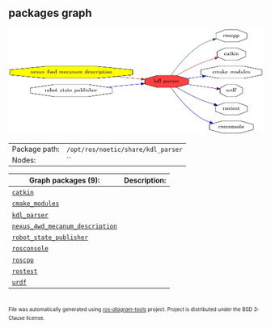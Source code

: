 <!--
File was automatically generated using 'ros-diagram-tools' project.
Project is distributed under the BSD 3-Clause license.
-->

## packages graph

[![kdl_parser](kdl_parser.png "kdl_parser")](kdl_parser.png)

|     |     |
| --- | --- |
| Package path: | `/opt/ros/noetic/share/kdl_parser` |
| Nodes: | `` |


| Graph packages (9): | Description: |
| ------------------- | ------------ |
| [`catkin`](catkin.md) |  |
| [`cmake_modules`](cmake_modules.md) |  |
| [`kdl_parser`](kdl_parser.md) |  |
| [`nexus_4wd_mecanum_description`](nexus_4wd_mecanum_description.md) |  |
| [`robot_state_publisher`](robot_state_publisher.md) |  |
| [`rosconsole`](rosconsole.md) |  |
| [`roscpp`](roscpp.md) |  |
| [`rostest`](rostest.md) |  |
| [`urdf`](urdf.md) |  |


</br>
<font size="1">
File was automatically generated using <a href="https://github.com/anetczuk/ros-diagram-tools"><i>ros-diagram-tools</i></a> project.
Project is distributed under the BSD 3-Clause license.
</font>
